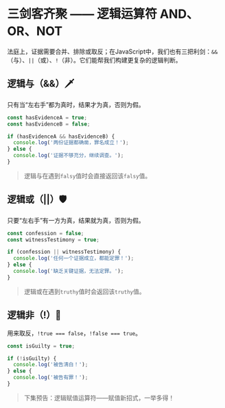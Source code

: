 # 三剑客齐聚 —— 逻辑运算符 AND、OR、NOT

法庭上，证据需要合并、排除或取反；在JavaScript中，我们也有三把利剑：`&&`（与）、`||`（或）、`!`（非）。它们能帮我们构建更复杂的逻辑判断。

## 逻辑与（&&）🗡️
只有当“左右手”都为真时，结果才为真，否则为假。

```javascript
const hasEvidenceA = true;
const hasEvidenceB = false;

if (hasEvidenceA && hasEvidenceB) {
  console.log('两份证据都确凿，罪名成立！');
} else {
  console.log('证据不够充分，继续调查。');
}
```

> 逻辑与在遇到`falsy`值时会直接返回该`falsy`值。

## 逻辑或（||）🛡️
只要“左右手”有一方为真，结果就为真，否则为假。

```javascript
const confession = false;
const witnessTestimony = true;

if (confession || witnessTestimony) {
  console.log('任何一个证据成立，都能定罪！');
} else {
  console.log('缺乏关键证据，无法定罪。');
}
```

> 逻辑或在遇到`truthy`值时会返回该`truthy`值。

## 逻辑非（!）🔄
用来取反，`!true === false`，`!false === true`。

```javascript
const isGuilty = true;

if (!isGuilty) {
  console.log('被告清白！');
} else {
  console.log('被告有罪！');
}
```

> 下集预告：逻辑赋值运算符——赋值新招式，一举多得！  